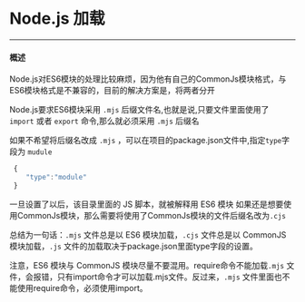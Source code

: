 Node.js 加载
===

-------
#### 概述
Node.js对ES6模块的处理比较麻烦，因为他有自己的CommonJs模块格式，与ES6模块格式是不兼容的，目前的解决方案是，将两者分开

Node.js要求ES6模块采用 `.mjs` 后缀文件名,也就是说,只要文件里面使用了 `import` 或者 `export` 命令,那么就必须采用 `.mjs` 后缀名

如果不希望将后缀名改成 `.mjs` ，可以在项目的package.json文件中,指定`type`字段为 `mudule`

```js
 {
    "type":"module"
 }
```

一旦设置了以后，该目录里面的 JS 脚本，就被解释用 ES6 模块
如果还是想要使用CommonJs模块，那么需要将使用了CommonJs模块的文件后缀名改为`.cjs`

总结为一句话：`.mjs` 文件总是以 ES6 模块加载，`.cjs` 文件总是以 CommonJS 模块加载，`.js` 文件的加载取决于package.json里面type字段的设置。

注意，ES6 模块与 CommonJS 模块尽量不要混用。require命令不能加载`.mjs` 文件，会报错，只有import命令才可以加载.mjs文件。反过来，`.mjs` 文件里面也不能使用require命令，必须使用import。